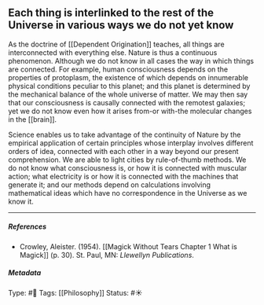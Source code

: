## Each thing is interlinked to the rest of the Universe in various ways we do not yet know # 

As the doctrine of [[Dependent Origination]] teaches, all things are interconnected with everything else. Nature is thus a continuous phenomenon. Although we do not know in all cases the way in which things are connected. For example, human consciousness depends on the properties of protoplasm, the existence of which depends on innumerable physical conditions peculiar to this planet; and this planet is determined by the mechanical balance of the whole universe of matter. We may then say that our consciousness is causally connected with the remotest galaxies; yet we do not know even how it arises from-or with-the molecular changes in the [[brain]].

Science enables us to take advantage of the continuity of Nature by the empirical application of certain principles whose interplay involves different orders of idea, connected with each other in a way beyond our present comprehension. We are able to light cities by rule-of-thumb methods. We do not know what consciousness is, or how it is connected with muscular action; what electricity is or how it is connected with the machines that generate it; and our methods depend on calculations involving mathematical ideas which have no correspondence in the Universe as we know it.

___

##### References

- Crowley, Aleister. (1954). [[Magick Without Tears Chapter 1 What is Magick]] (p. 30). St. Paul, MN: _Llewellyn Publications_.

##### Metadata

Type: #🔴 
Tags: [[Philosophy]]
Status: #☀️ 